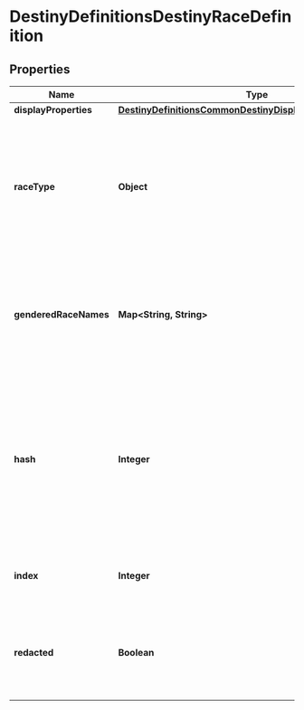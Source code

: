 
# DestinyDefinitionsDestinyRaceDefinition

## Properties
Name | Type | Description | Notes
------------ | ------------- | ------------- | -------------
**displayProperties** | [**DestinyDefinitionsCommonDestinyDisplayPropertiesDefinition**](DestinyDefinitionsCommonDestinyDisplayPropertiesDefinition.md) |  |  [optional]
**raceType** | **Object** | An enumeration defining the existing, known Races/Species for player characters. This value will be the enum value matching this definition. |  [optional]
**genderedRaceNames** | **Map&lt;String, String&gt;** | A localized string referring to the singular form of the Race&#39;s name when referred to in gendered form. Keyed by the DestinyGender. |  [optional]
**hash** | **Integer** | The unique identifier for this entity. Guaranteed to be unique for the type of entity, but not globally.  When entities refer to each other in Destiny content, it is this hash that they are referring to. |  [optional]
**index** | **Integer** | The index of the entity as it was found in the investment tables. |  [optional]
**redacted** | **Boolean** | If this is true, then there is an entity with this identifier/type combination, but BNet is not yet allowed to show it. Sorry! |  [optional]




